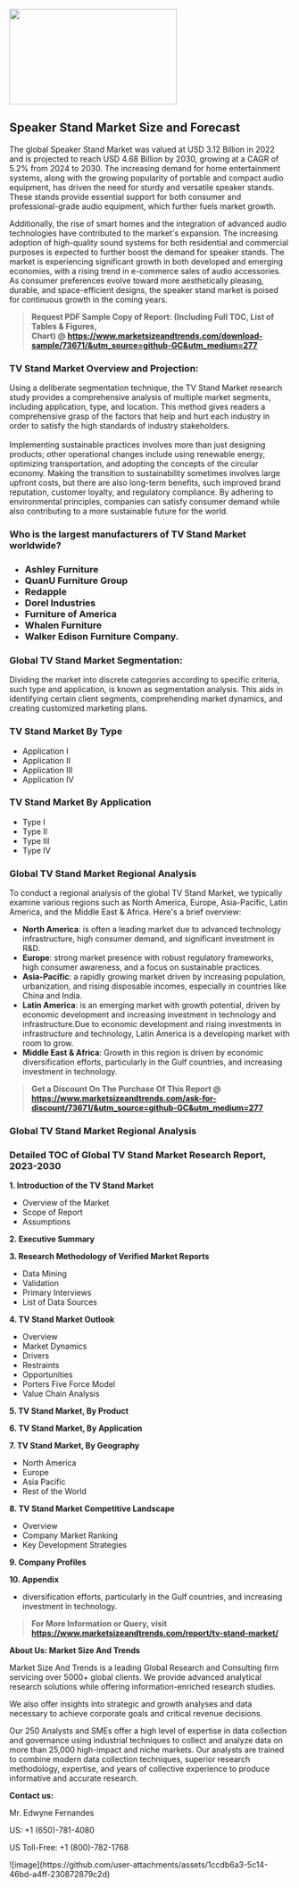 <p><img class="alignnone size-medium wp-image-20088" src="https://ffe5etoiles.com/wp-content/uploads/2024/12/MST1-300x171.png" alt="" width="300" height="171" /></p><h2>Speaker Stand Market Size and Forecast</h2><p>The global Speaker Stand Market was valued at USD 3.12 Billion in 2022 and is projected to reach USD 4.68 Billion by 2030, growing at a CAGR of 5.2% from 2024 to 2030. The increasing demand for home entertainment systems, along with the growing popularity of portable and compact audio equipment, has driven the need for sturdy and versatile speaker stands. These stands provide essential support for both consumer and professional-grade audio equipment, which further fuels market growth.</p><p>Additionally, the rise of smart homes and the integration of advanced audio technologies have contributed to the market's expansion. The increasing adoption of high-quality sound systems for both residential and commercial purposes is expected to further boost the demand for speaker stands. The market is experiencing significant growth in both developed and emerging economies, with a rising trend in e-commerce sales of audio accessories. As consumer preferences evolve toward more aesthetically pleasing, durable, and space-efficient designs, the speaker stand market is poised for continuous growth in the coming years.</p></p><blockquote id="" class=""><strong>Request PDF Sample Copy of Report: (Including Full TOC, List of Tables &amp; Figures, Chart)&nbsp;@&nbsp;<strong><a href="https://www.marketsizeandtrends.com/download-sample/73671/&utm_source=github-GC&utm_medium=277" target="_blank">https://www.marketsizeandtrends.com/download-sample/73671/&utm_source=github-GC&utm_medium=277</a></strong></strong></blockquote><h3 id="" class="">TV Stand Market&nbsp;Overview and Projection:</h3><p id="" class="">Using a deliberate segmentation technique, the TV Stand Market research study provides a comprehensive analysis of multiple market segments, including application, type, and location. This method gives readers a comprehensive grasp of the factors that help and hurt each industry in order to satisfy the high standards of industry stakeholders. <br /> <br />Implementing sustainable practices involves more than just designing products; other operational changes include using renewable energy, optimizing transportation, and adopting the concepts of the circular economy. Making the transition to sustainability sometimes involves large upfront costs, but there are also long-term benefits, such improved brand reputation, customer loyalty, and regulatory compliance. By adhering to environmental principles, companies can satisfy consumer demand while also contributing to a more sustainable future for the world.</p><h3 id="" class="">Who is the largest manufacturers of&nbsp;TV Stand Market worldwide?</h3><h3 class=""><p><ul><li>Ashley Furniture </li><li> QuanU Furniture Group </li><li> Redapple </li><li> Dorel Industries </li><li> Furniture of America </li><li> Whalen Furniture </li><li> Walker Edison Furniture Company.</li></ul></p></h3><h3 id="" class="">Global&nbsp;TV Stand Market Segmentation:</h3><p id="" class="">Dividing the market into discrete categories according to specific criteria, such type and application, is known as segmentation analysis. This aids in identifying certain client segments, comprehending market dynamics, and creating customized marketing plans.</p><h3 id="" class="">TV Stand Market&nbsp;By Type</h3><p><p><ul><li>Application I </li><li> Application II </li><li> Application III </li><li> Application IV</p></li></ul></p></p><h3 id="" class="">TV Stand Market&nbsp;By Application</h3><p class=""><p><ul><li>Type I </li><li> Type II </li><li> Type III </li><li> Type IV</li></ul></p></p><h3 id="" class="">Global TV Stand Market Regional Analysis</h3><p id="" class="">To conduct a regional analysis of the global TV Stand Market, we typically examine various regions such as North America, Europe, Asia-Pacific, Latin America, and the Middle East &amp; Africa. Here's a brief overview:</p><ul><li><strong>North America</strong>: is often a leading market due to advanced technology infrastructure, high consumer demand, and significant investment in R&amp;D.</li><li><strong>Europe</strong>: strong market presence with robust regulatory frameworks, high consumer awareness, and a focus on sustainable practices.</li><li><strong>Asia-Pacific</strong>: a rapidly growing market driven by increasing population, urbanization, and rising disposable incomes, especially in countries like China and India.</li><li><strong>Latin America</strong>: is an emerging market with growth potential, driven by economic development and increasing investment in technology and infrastructure.Due to economic development and rising investments in infrastructure and technology, Latin America is a developing market with room to grow.</li><li><strong>Middle East &amp; Africa</strong>: Growth in this region is driven by economic diversification efforts, particularly in the Gulf countries, and increasing investment in technology.</li></ul><blockquote id="" class=""><strong>Get a Discount On The Purchase Of This Report @ <strong><a href="https://www.marketsizeandtrends.com/ask-for-discount/73671/&utm_source=github-GC&utm_medium=277" target="_blank">https://www.marketsizeandtrends.com/ask-for-discount/73671/&utm_source=github-GC&utm_medium=277</a></strong></strong></blockquote><h3 id="" class="">Global TV Stand Market Regional Analysis</h3><h3 id="" class="">Detailed TOC of Global TV Stand Market Research Report, 2023-2030</h3><p id="" class=""><strong>1. Introduction of the TV Stand Market</strong></p><ul><li>Overview of the Market</li><li>Scope of Report</li><li>Assumptions</li></ul><p id="" class=""><strong>2. Executive Summary</strong></p><p id="" class=""><strong>3. Research Methodology of Verified Market Reports</strong></p><ul><li>Data Mining</li><li>Validation</li><li>Primary Interviews</li><li>List of Data Sources</li></ul><p id="" class=""><strong>4. TV Stand Market Outlook</strong></p><ul><li>Overview</li><li>Market Dynamics</li><li>Drivers</li><li>Restraints</li><li>Opportunities</li><li>Porters Five Force Model</li><li>Value Chain Analysis</li></ul><p id="" class=""><strong>5. TV Stand Market, By Product</strong></p><p id="" class=""><strong>6. TV Stand Market, By Application</strong></p><p id="" class=""><strong>7. TV Stand Market, By Geography</strong></p><ul><li>North America</li><li>Europe</li><li>Asia Pacific</li><li>Rest of the World</li></ul><p id="" class=""><strong>8. TV Stand Market Competitive Landscape</strong></p><ul><li>Overview</li><li>Company Market Ranking</li><li>Key Development Strategies</li></ul><p id="" class=""><strong>9. Company Profiles</strong></p><p id="" class=""><strong>10. Appendix</strong></p><ul><li>diversification efforts, particularly in the Gulf countries, and increasing investment in technology.</li></ul><blockquote id="" class=""><strong>For More Information or Query, visit <strong><strong><a href="https://www.marketsizeandtrends.com/report/tv-stand-market/" target="_blank">https://www.marketsizeandtrends.com/report/tv-stand-market/</a></strong></strong></strong></blockquote><p id="" class=""><strong>About Us: Market Size And Trends</strong></p><p id="" class="">Market Size And Trends is a leading Global Research and Consulting firm servicing over 5000+ global clients. We provide advanced analytical research solutions while offering information-enriched research studies.</p><p id="" class="">We also offer insights into strategic and growth analyses and data necessary to achieve corporate goals and critical revenue decisions.</p><p id="" class="">Our 250 Analysts and SMEs offer a high level of expertise in data collection and governance using industrial techniques to collect and analyze data on more than 25,000 high-impact and niche markets. Our analysts are trained to combine modern data collection techniques, superior research methodology, expertise, and years of collective experience to produce informative and accurate research.</p><p id="" class=""><strong>Contact us:</strong></p><p id="" class="">Mr. Edwyne Fernandes</p><p id="" class="">US: +1 (650)-781-4080</p><p id="" class="">US Toll-Free: +1 (800)-782-1768</p>
![image](https://github.com/user-attachments/assets/1ccdb6a3-5c14-46bd-a4ff-230872879c2d)
